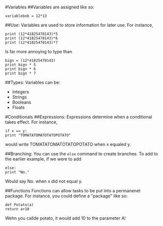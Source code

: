 #Variables
##Variables are assigned like so:
```
variablebob = 12*13
```

##Use:
Variables are used to store information for later use. For instance,
```
print (12*41825478143)*5
print (12*41825478143)*6
print (12*41825478143)*7
```
Is far more annoying to type than
```
bign = (12*41825478143)
print bign * 5
print bign * 6
print bign * 7
```

##Types:
Variables can be:
* Integers
* Strings
* Booleans
* Floats

#Conditionals
##Expressions:
Expressions determine when a conditional takes effect. For instance,
```
if x == y:
print "TOMATATOMATOTATOPOTATO"
```
would write TOMATATOMATOTATOPOTATO when x equaled y.

##Branching:
You can use the `else` command to create branches. To add to the earlier example, if we were to add
```
else:
print "No."
```
Would say No. when x did not equal y.

##Functions
Functions can allow tasks to be put into a permanenet package.
For instance, you could define a "package" like so:
```
def Potato(a)
return a+10
```
Wehn you callde potato, it would add 10 to the parameter A!